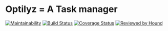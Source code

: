 Optilyz = A Task manager
=======

[![Maintainability](https://api.codeclimate.com/v1/badges/29e57bda4b3442576b19/maintainability)](https://codeclimate.com/github/NedyUdombat/optilyz-api/maintainability)
[![Build Status](https://app.travis-ci.com/NedyUdombat/optilyz-api.svg?branch=dev)](https://app.travis-ci.com/NedyUdombat/optilyz-api)
[![Coverage Status](https://coveralls.io/repos/github/NedyUdombat/optilyz-api/badge.svg?branch=dev)](https://coveralls.io/github/NedyUdombat/optilyz-api?branch=dev)
[![Reviewed by Hound](https://img.shields.io/badge/Reviewed_by-Hound-8E64B0.svg)](https://houndci.com)
